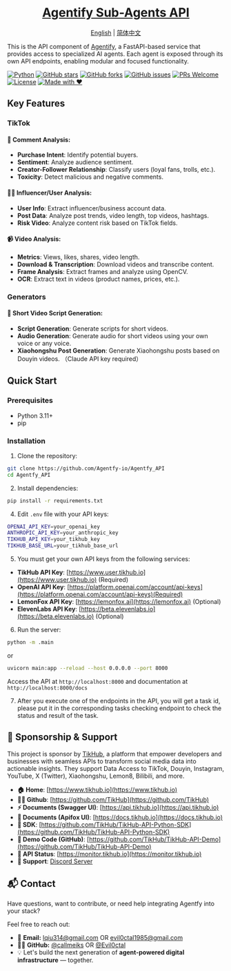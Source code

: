 <div align="center">
<h1><a href="https://github.com/Agentfy-io/Agentfy">Agentify Sub-Agents API</a></h1>
<a href="https://github.com/Agentfy-io/Agentfy_API/README.md">English</a> | <a href="https://github.com/Agentfy-io/Agentfy_API/README_zh.md">简体中文</a>
</div>

This is the API component of [Agentify](https://github.com/Agentfy-io/Agentfy), a FastAPI-based service that provides access to specialized AI agents. Each agent is exposed through its own API endpoints, enabling modular and focused functionality.

[![Python](https://img.shields.io/badge/python-3.11+-yellow)](https://www.python.org/)
[![GitHub stars](https://img.shields.io/github/stars/Agentfy-io/Agentfy_API.svg?style=social&label=Stars)](https://github.com/Agentfy-io/Agentfy_API)
[![GitHub forks](https://img.shields.io/github/forks/Agentfy-io/Agentfy_API.svg?style=social&label=Forks)](https://github.com/Agentfy-io/Agentfy_API)
[![GitHub issues](https://img.shields.io/github/issues/Agentfy-io/Agentfy_API.svg)](https://github.com/Agentfy-io/Agentfy_API/issues)
[![PRs Welcome](https://img.shields.io/badge/PRs-welcome-brightgreen.svg)](https://github.com/Agentfy-io/Agentfy_API/pulls)
[![License](https://img.shields.io/badge/License-Apache_2.0-blue.svg)](https://github.com/Agentfy-io/Agentfy_API/blob/main/LICENSE)
[![Made with ❤️](https://img.shields.io/badge/made%20with-%E2%9D%A4%EF%B8%8F-red)](https://github.com/callmeiks)

## Key Features

### TikTok

#### 📝 Comment Analysis:
- **Purchase Intent**: Identify potential buyers.
- **Sentiment**: Analyze audience sentiment.
- **Creator-Follower Relationship**: Classify users (loyal fans, trolls, etc.).
- **Toxicity**: Detect malicious and negative comments.

#### 🕵️‍♂️ Influencer/User Analysis:
- **User Info**: Extract influencer/business account data.
- **Post Data**: Analyze post trends, video length, top videos, hashtags.
- **Risk Video**: Analyze content risk based on TikTok fields.

#### 📹 Video Analysis:
- **Metrics**: Views, likes, shares, video length.
- **Download & Transcription**: Download videos and transcribe content.
- **Frame Analysis**: Extract frames and analyze using OpenCV.
- **OCR**: Extract text in videos (product names, prices, etc.).

### Generators

#### 🎥 Short Video Script Generation:
- **Script Generation**: Generate scripts for short videos.
- **Audio Generation**: Generate audio for short videos using your own voice or any voice.
- **Xiaohongshu Post Generation**: Generate Xiaohongshu posts based on Douyin videos. （Claude API key required）


## Quick Start

### Prerequisites

- Python 3.11+
- pip

### Installation

1. Clone the repository:
```bash
git clone https://github.com/Agentfy-io/Agentfy_API
cd Agentfy_API
```

2. Install dependencies:
```bash
pip install -r requirements.txt
```

4. Edit `.env` file with your API keys:
```bash
OPENAI_API_KEY=your_openai_key
ANTHROPIC_API_KEY=your_anthropic_key
TIKHUB_API_KEY=your_tikhub_key
TIKHUB_BASE_URL=your_tikhub_base_url
```

5. You must get your own API keys from the following services:
- **TikHub API Key**: [https://www.user.tikhub.io](https://www.user.tikhub.io) (Required)
- **OpenAI API Key**: [https://platform.openai.com/account/api-keys](https://platform.openai.com/account/api-keys)(Required)
- **LemonFox API Key**: [https://lemonfox.ai](https://lemonfox.ai) (Optional)
- **ElevenLabs API Key**: [https://beta.elevenlabs.io](https://beta.elevenlabs.io) (Optional)

6. Run the server:
```bash
python -m .main
```
or
```bash
uvicorn main:app --reload --host 0.0.0.0 --port 8000
```

Access the API at `http://localhost:8000` and documentation at `http://localhost:8000/docs`

7. After you execute one of the endpoints in the API, you will get a task id, please put it in the corresponding tasks checking endpoint to check the status and result of the task.

## 🙏 Sponsorship & Support
This project is sponsor by [TikHub](https://tikhub.io), a platform that empower developers and businesses with seamless APIs to transform social media data into actionable insights.
They support Data Access to TikTok, Douyin, Instagram, YouTube, X (Twitter), Xiaohongshu, Lemon8, Bilibili, and more.

- **🏠 Home**: [https://www.tikhub.io](https://www.tikhub.io)
- **👨‍💻 Github**: [https://github.com/TikHub](https://github.com/TikHub)
- **⚡ Documents (Swagger UI)**: [https://api.tikhub.io](https://api.tikhub.io)
- **🦊 Documents (Apifox UI)**: [https://docs.tikhub.io](https://docs.tikhub.io)
- **🍱 SDK**: [https://github.com/TikHub/TikHub-API-Python-SDK](https://github.com/TikHub/TikHub-API-Python-SDK)
- **🐙 Demo Code (GitHub)**: [https://github.com/TikHub/TikHub-API-Demo](https://github.com/TikHub/TikHub-API-Demo)
- **📶 API Status**: [https://monitor.tikhub.io](https://monitor.tikhub.io)
- **📧 Support**: [Discord Server](https://discord.gg/aMEAS8Xsvz)


## 📬 Contact

Have questions, want to contribute, or need help integrating Agentfy into your stack?

Feel free to reach out:

- 📧 **Email:** [lqiu314@gmail.com](mailto:lqiu314@gmail.com) OR [evil0ctal1985@gmail.com](mailto:evil0ctal1985@gmail.com) 
- 🧑‍💻 **GitHub:** [@callmeiks](https://github.com/callmeiks) OR [@Evil0ctal](https://github.com/Evil0ctal)
- 💡 Let's build the next generation of **agent-powered digital infrastructure** — together.
